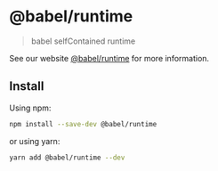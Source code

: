 # @babel/runtime

> babel selfContained runtime

See our website [@babel/runtime](https://babeljs.io/docs/en/next/babel-runtime.html) for more information.

## Install

Using npm:

```sh
npm install --save-dev @babel/runtime
```

or using yarn:

```sh
yarn add @babel/runtime --dev
```
